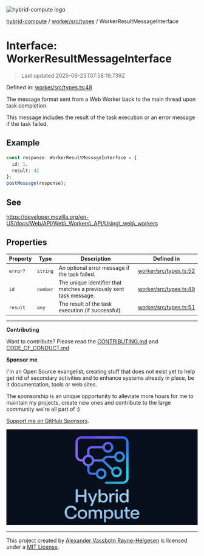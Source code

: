 <div><img alt="hybrid-compute logo" src="https://raw.githubusercontent.com/phun-ky/hybrid-compute/main/public/logo-hybrid-compute-horizontal-colored-package.svg?raw=true" style="max-height:32px;"/></div>

[hybrid-compute](../../../../README.md) / [worker/src/types](../README.md) /
WorkerResultMessageInterface

# Interface: WorkerResultMessageInterface

> Last updated 2025-06-23T07:58:19.739Z

Defined in:
[worker/src/types.ts:48](https://github.com/phun-ky/hybrid-compute/blob/main/packages/worker/src/types.ts#L48)

The message format sent from a Web Worker back to the main thread upon task
completion.

This message includes the result of the task execution or an error message if
the task failed.

## Example

```ts
const response: WorkerResultMessageInterface = {
  id: 1,
  result: 42
};
postMessage(response);
```

## See

https://developer.mozilla.org/en-US/docs/Web/API/Web\_Workers\_API/Using\_web\_workers

## Properties

| Property                     | Type     | Description                                                        | Defined in                                                                                                     |
| ---------------------------- | -------- | ------------------------------------------------------------------ | -------------------------------------------------------------------------------------------------------------- |
| <a id="error"></a> `error?`  | `string` | An optional error message if the task failed.                      | [worker/src/types.ts:52](https://github.com/phun-ky/hybrid-compute/blob/main/packages/worker/src/types.ts#L52) |
| <a id="id"></a> `id`         | `number` | The unique identifier that matches a previously sent task message. | [worker/src/types.ts:49](https://github.com/phun-ky/hybrid-compute/blob/main/packages/worker/src/types.ts#L49) |
| <a id="result"></a> `result` | `any`    | The result of the task execution (if successful).                  | [worker/src/types.ts:51](https://github.com/phun-ky/hybrid-compute/blob/main/packages/worker/src/types.ts#L51) |

---

**Contributing**

Want to contribute? Please read the
[CONTRIBUTING.md](https://github.com/phun-ky/hybrid-compute/blob/main/CONTRIBUTING.md)
and
[CODE_OF_CONDUCT.md](https://github.com/phun-ky/hybrid-compute/blob/main/CODE_OF_CONDUCT.md)

**Sponsor me**

I'm an Open Source evangelist, creating stuff that does not exist yet to help
get rid of secondary activities and to enhance systems already in place, be it
documentation, tools or web sites.

The sponsorship is an unique opportunity to alleviate more hours for me to
maintain my projects, create new ones and contribute to the large community
we're all part of :)

[Support me on GitHub Sponsors](https://github.com/sponsors/phun-ky).

![@hybrid-compute banner with logo and text](https://github.com/phun-ky/hybrid-compute/blob/main/public/logo-banner.png?raw=true)

---

This project created by [Alexander Vassbotn Røyne-Helgesen](http://phun-ky.net)
is licensed under a [MIT License](https://choosealicense.com/licenses/mit/).
